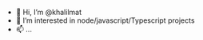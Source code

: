 - 👋 Hi, I’m @khalilmat
- 👀 I’m interested in node/javascript/Typescript projects
- 📫 ...

<!---
khalilmat/khalilmat is a ✨ special ✨ repository because its `README.md` (this file) appears on your GitHub profile.
You can click the Preview link to take a look at your changes.
--->
